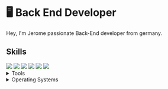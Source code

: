 # 🖥 Back End Developer

Hey, I'm Jerome passionate Back-End developer from germany.

## Skills
<img src="https://img.shields.io/badge/JAVA%20-BF6101" />  
<img src="https://img.shields.io/badge/HTML5-ff7851" /> <img src="https://img.shields.io/badge/CSS3-44b2fb" /> 
<img src="https://img.shields.io/badge/JavaScript -ffc742" /> <img src="https://img.shields.io/badge/Bootstrap -563d7c" />
<img src="https://img.shields.io/badge/SCSS -FF0000" /> 

<br>
<details>
	<summary>Tools</summary>
	<ul>
    <li>Visual Studio Code</li>
		<li>Visual Studio IDE</li>
		<li>IntelliJ IDEA</li>
		<li>CLion</li>
    <li>PyCharm</li>
    <li>Android Studio</li>
    <li>Eclipse</li>
    </ul>

</details>

<details>
	<summary>Operating Systems</summary>
	<ul>
		<li>Windows</li>
    <li>Windows Server</li>
    <li>Debian</li>
    <li>Ubuntu</li>
    <li>Kali Linux</li>
    <li>Tails</li>
	</ul>
</details>

